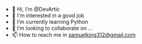 - 👋 Hi, I’m @DevArtic
- 👀 I'm interested in a good job
- 🌱 I’m currently learning Python
- 💞️ I’m looking to collaborate on ...
- 📫 How to reach me in samuelking312@gmail.com

